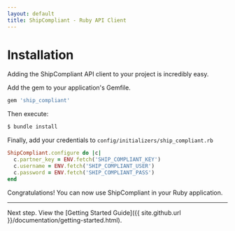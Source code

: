```yaml
---
layout: default
title: ShipCompliant - Ruby API Client
---
```


# Installation

Adding the ShipCompliant API client to your project is incredibly easy.

Add the gem to your application's Gemfile.

```ruby
gem 'ship_compliant'
```

Then execute:

```bash
$ bundle install
```

Finally, add your credentials to `config/initializers/ship_compliant.rb`

```ruby
ShipCompliant.configure do |c|
  c.partner_key = ENV.fetch('SHIP_COMPLIANT_KEY')
  c.username = ENV.fetch('SHIP_COMPLIANT_USER')
  c.password = ENV.fetch('SHIP_COMPLIANT_PASS')
end
```

Congratulations! You can now use ShipCompliant in your Ruby application.

---

Next step. View the [Getting Started Guide]({{ site.github.url }}/documentation/getting-started.html).
